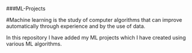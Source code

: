 ###ML-Projects

#Machine learning is the study of computer algorithms that can improve automatically through experience and by the use of data. 

In this repository I have added my ML projects which I have created using various ML algorithms.
